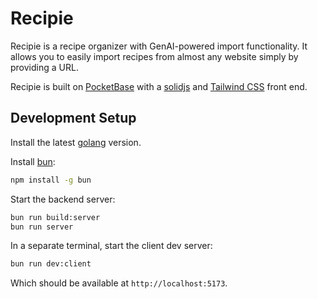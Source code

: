 # Recipie

Recipie is a recipe organizer with GenAI-powered import functionality. It allows you to easily import recipes from almost any website simply by providing a URL.

Recipie is built on [PocketBase](https://pocketbase.io/) with a [solidjs](https://www.solidjs.com/) and [Tailwind CSS](https://tailwindcss.com/) front end.

## Development Setup

Install the latest [golang](https://go.dev/doc/install) version.

Install [bun](https://bun.sh/):

```bash
npm install -g bun
```

Start the backend server:

```bash
bun run build:server
bun run server
```

In a separate terminal, start the client dev server:

```bash
bun run dev:client
```

Which should be available at `http://localhost:5173`.
